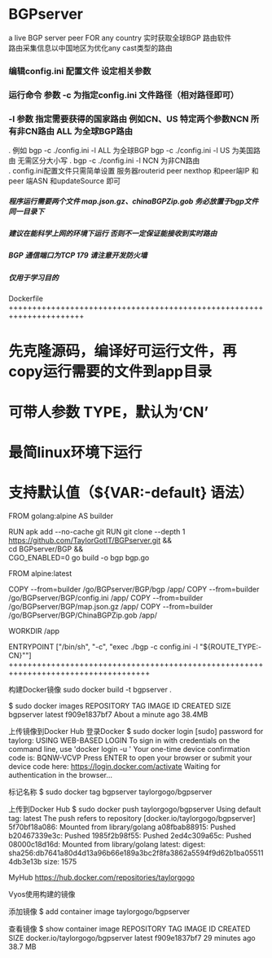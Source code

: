# BGPserver
a live BGP server peer FOR any country  实时获取全球BGP 路由软件<br>
路由采集信息以中国地区为优化any cast类型的路由
###    编辑config.ini 配置文件 设定相关参数
###    运行命令 参数 -c 为指定config.ini 文件路径（相对路径即可）
###    -l 参数 指定需要获得的国家路由 例如CN、US 特定两个参数NCN 所有非CN路由 ALL 为全球BGP路由 
. 例如 bgp -c ./config.ini -l ALL  为全球BGP bgp -c ./config.ini -l US 为美国路由 无需区分大小写
. bgp -c ./config.ini -l NCN 为非CN路由<br>
. config.ini配置文件只需简单设置 服务器routerid peer nexthop 和peer端IP 和peer 端ASN 和updateSource 即可 <br>
##### 程序运行需要两个文件 map.json.gz、chinaBGPZip.gob 务必放置于bgp文件同一目录下 
##### 建议在能科学上网的环境下运行 否则不一定保证能接收到实时路由
##### BGP 通信端口为TCP 179 请注意开发防火墙
##### *仅用于学习目的*

Dockerfile
++++++++++++++++++++++++++++++++++++++++++++++++++++++++++++++++++++++
# 先克隆源码，编译好可运行文件，再copy运行需要的文件到app目录
# 可带人参数 TYPE，默认为‘CN’
# 最简linux环境下运行
# 支持默认值（${VAR:-default} 语法）

FROM golang:alpine AS builder

RUN apk add --no-cache git
RUN git clone --depth 1 https://github.com/TaylorGotIT/BGPserver.git && \
    cd BGPserver/BGP && \
    CGO_ENABLED=0 go build -o bgp bgp.go

FROM alpine:latest

COPY --from=builder /go/BGPserver/BGP/bgp /app/
COPY --from=builder /go/BGPserver/BGP/config.ini /app/
COPY --from=builder /go/BGPserver/BGP/map.json.gz /app/
COPY --from=builder /go/BGPserver/BGP/ChinaBGPZip.gob /app/

WORKDIR /app

ENTRYPOINT ["/bin/sh", "-c", "exec ./bgp -c config.ini -l \"${ROUTE_TYPE:-CN}\""]
++++++++++++++++++++++++++++++++++++++++++++++++++++++++++++++++++++++++++++++++++++

构建Docker镜像
sudo docker build -t bgpserver .

$ sudo docker images
REPOSITORY   TAG       IMAGE ID       CREATED              SIZE
bgpserver    latest    f909e1837bf7   About a minute ago   38.4MB

上传镜像到Docker Hub
登录Docker
$ sudo docker login
[sudo] password for taylorg:
USING WEB-BASED LOGIN
To sign in with credentials on the command line, use 'docker login -u <username>'
Your one-time device confirmation code is: BQNW-VCVP
Press ENTER to open your browser or submit your device code here: https://login.docker.com/activate
Waiting for authentication in the browser…

标记名称
$ sudo docker tag bgpserver taylorgogo/bgpserver

上传到Docker Hub
$ sudo docker push taylorgogo/bgpserver
Using default tag: latest
The push refers to repository [docker.io/taylorgogo/bgpserver]
5f70bf18a086: Mounted from library/golang
a08fbab88915: Pushed
b20467339e3c: Pushed
1985f2b98f55: Pushed
2ed4c309a65c: Pushed
08000c18d16d: Mounted from library/golang
latest: digest: sha256:db7641a80d4d13a96b66e189a3bc2f8fa3862a5594f9d62b1ba055114db3e13b size: 1575

MyHub
https://hub.docker.com/repositories/taylorgogo


Vyos使用构建的镜像

添加镜像
$ add container image  taylorgogo/bgpserver

查看镜像
$ show container image
REPOSITORY                                    TAG      IMAGE ID      CREATED         SIZE
docker.io/taylorgogo/bgpserver                latest   f909e1837bf7  29 minutes ago  38.7 MB

